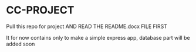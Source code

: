 # CC-PROJECT
Pull this repo for project
AND READ THE README.docx FILE FIRST

It for now contains only to make a simple express app, database part will be added soon
